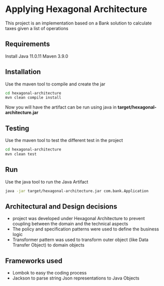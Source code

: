# Applying Hexagonal Architecture

This project is an implementation based on a Bank solution to calculate taxes given a list of operations

## Requirements

Install Java 11.0.11
Maven 3.9.0

## Installation

Use the maven tool to compile and create the jar

```bash
cd hexagonal-architecture
mvn clean compile install
```

Now you will have the artifact can be run using java in **target/hexagonal-architecture.jar**
## Testing

Use the maven tool to test the different test in the project

```bash
cd hexagonal-architecture
mvn clean test
```

## Run

Use the java tool to run the Java Artifact

```bash
java -jar target/hexagonal-architecture.jar com.bank.Application
```


## Architectural and Design decisions
* project was developed under Hexagonal Architecture to prevent coupling between the domain and the technical aspects
* The policy and specification patterns were used to define the business logic
* Transformer pattern was used to transform outer object (like Data Transfer Object) to domain objects 

## Frameworks used
* Lombok to easy the coding process
* Jackson to parse string Json representations to Java Objects


